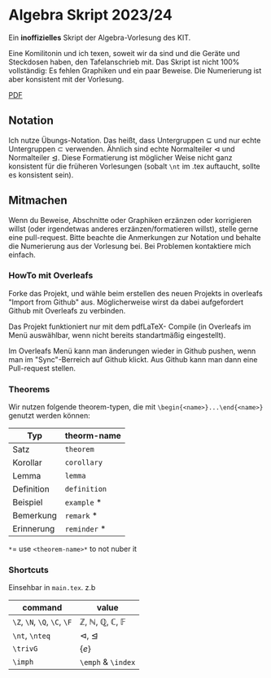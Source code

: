 # Algebra Skript 2023/24

Ein **inoffizielles** Skript der Algebra-Vorlesung des KIT.

Eine Komilitonin und ich texen, soweit wir da sind und die Geräte und Steckdosen haben, den Tafelanschrieb mit.
Das Skript ist nicht 100% vollständig: Es fehlen Graphiken und ein paar Beweise.
Die Numerierung ist aber konsistent mit der Vorlesung.

[PDF](https://petrusbellmonte.github.io/AlgebraSkript)


## Notation
Ich nutze Übungs-Notation. Das heißt, dass Untergruppen $\subseteq$ und nur echte Untergruppen $\subset$ verwenden. Ähnlich sind echte Normalteiler $\vartriangleleft$ und Normalteiler $\trianglelefteq$.
Diese Formatierung ist möglicher Weise nicht ganz konsistent für die früheren Vorlesungen (sobalt `\nt` im .tex auftaucht, sollte es konsistent sein).

## Mitmachen
Wenn du Beweise, Abschnitte oder Graphiken erzänzen oder korrigieren willst (oder irgendetwas anderes erzänzen/formatieren willst), stelle gerne eine pull-request.
Bitte beachte die Anmerkungen zur Notation und behalte die Numerierung aus der Vorlesung bei.
Bei Problemen kontaktiere mich einfach.

### HowTo mit Overleafs
Forke das Projekt, und wähle beim erstellen des neuen Projekts in overleafs "Import from Github" aus. Möglicherweise wirst da dabei aufgefordert Github mit Overleafs zu verbinden.

Das Projekt funktioniert nur mit dem pdfLaTeX- Compile (in Overleafs im Menü auswählbar, wenn nicht bereits standartmäßig eingestellt).

Im Overleafs Menü kann man änderungen wieder in Github pushen, wenn man im "Sync"-Berreich auf Github klickt. Aus Github kann man dann eine Pull-request stellen.

### Theorems
Wir nutzen folgende theorem-typen, die mit `\begin{<name>}...\end{<name>}` genutzt werden können:

| Typ | theorm-name  |
| --- |--------------|
| Satz | `theorem`    |
| Korollar | `corollary`  |
| Lemma | `lemma`      |
| Definition | `definition` |
| Beispiel | `example` *  |
| Bemerkung | `remark` *   |
| Erinnerung | `reminder` * |

`*`= use `<theorem-name>*` to not nuber it

### Shortcuts

Einsehbar in `main.tex`. z.b

| command | value |
| --- | --- |
| `\Z`, `\N`, `\Q`, `\C`, `\F` | $\mathbb{Z}$, $\mathbb{N}$, $\mathbb{Q}$, $\mathbb{C}$, $\mathbb{F}$ |
| `\nt`, `\nteq` | $\vartriangleleft$, $\trianglelefteq$ |
| `\trivG` | $\{e\}$ |
| `\imph` | `\emph` & `\index` |

